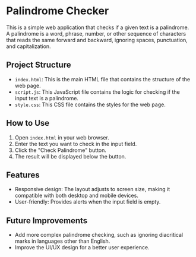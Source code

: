 # Palindrome Checker

This is a simple web application that checks if a given text is a palindrome. A palindrome is a word, phrase, number, or other sequence of characters that reads the same forward and backward, ignoring spaces, punctuation, and capitalization.

## Project Structure

- `index.html`: This is the main HTML file that contains the structure of the web page.
- `script.js`: This JavaScript file contains the logic for checking if the input text is a palindrome.
- `style.css`: This CSS file contains the styles for the web page.

## How to Use

1. Open `index.html` in your web browser.
2. Enter the text you want to check in the input field.
3. Click the "Check Palindrome" button.
4. The result will be displayed below the button.

## Features

- Responsive design: The layout adjusts to screen size, making it compatible with both desktop and mobile devices.
- User-friendly: Provides alerts when the input field is empty.

## Future Improvements

- Add more complex palindrome checking, such as ignoring diacritical marks in languages other than English.
- Improve the UI/UX design for a better user experience.